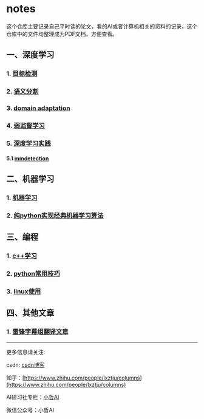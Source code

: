 # notes
这个仓库主要记录自己平时读的论文，看的AI或者计算机相关的资料的记录，这个仓库中的文件均整理成为PDF文档，方便查看。



## 一、深度学习

### 1. [目标检测](https://github.com/lxztju/notes/tree/master/目标检测)

### 2. [语义分割](https://github.com/lxztju/notes/tree/master/语义分割)


### 3. [domain adaptation](https://github.com/lxztju/notes/tree/master/domain%20adaptation)


### 4. [弱监督学习](https://github.com/lxztju/notes/tree/master/弱监督学习)

### 5. [深度学习实践](https://github.com/lxztju/notes/tree/master/深度学习实践)
#### 5.1 [mmdetection](https://github.com/lxztju/notes/tree/master/%E6%B7%B1%E5%BA%A6%E5%AD%A6%E4%B9%A0%E5%AE%9E%E8%B7%B5/%E5%B0%8F%E5%93%B2AI%E5%AD%A6mmdetection)

## 二、机器学习

### 1. [机器学习](https://github.com/lxztju/notes/tree/master/机器学习)




### 2. [纯python实现经典机器学习算法](https://github.com/lxztju/notes/tree/master/纯python实现经典机器学习算法)




## 三、编程

### 1. [c++学习](https://github.com/lxztju/notes/tree/master/c%2B%2B学习)

### 2. [python常用技巧](https://github.com/lxztju/notes/tree/master/python常用技巧)


### 3. [linux使用](https://github.com/lxztju/notes/tree/master/linux使用)



## 四、其他文章



### 1. [雷锋字幕组翻译文章](https://github.com/lxztju/notes/tree/master/雷锋字幕组翻译文章)







---



更多信息请关注:

csdn: [csdn博客](https://blog.csdn.net/lxztju)

知乎：[https://www.zhihu.com/people/lxztju/columns](https://www.zhihu.com/people/lxztju/columns)

AI研习社专栏：[小哲AI](https://www.yanxishe.com/column/109)

微信公众号：小哲AI

